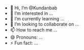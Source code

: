 - 👋 Hi, I’m @Kundanbab
- 👀 I’m interested in ...
- 🌱 I’m currently learning ...
- 💞️ I’m looking to collaborate on ...
- 📫 How to reach me ...
- 😄 Pronouns: ...
- ⚡ Fun fact: ...

<!---
Kundanbab/Kundanbab is a ✨ special ✨ repository because its `README.md` (this file) appears on your GitHub profile.
You can click the Preview link to take a look at your changes.
--->
